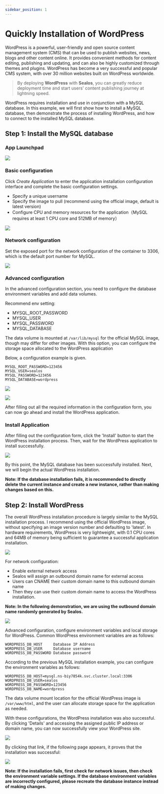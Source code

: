 ```yaml
---
sidebar_position: 1
---
```


# Quickly Installation of WordPress

WordPress is a powerful, user-friendly and open source content management system (CMS) that can be used to publish websites, news, blogs and other content online. It provides convenient methods for content editing, publishing and updating, and can also be highly customized through themes and plugins. WordPress has become a very successful and popular CMS system, with over 30 million websites built on WordPress worldwide.

> By deploying **WordPress** with **Sealos**, you can greatly reduce deployment time and start users' content publishing journey at lightning speed.

WordPress requires installation and use in conjunction with a MySQL database. In this example, we will first show how to install a MySQL database, then demonstrate the process of installing WordPress, and how to connect to the installed MySQL database.

## Step 1: Install the MySQL database

### App Launchpad

![](./images/image-20230531215519853.png)

### Basic configuration

Click *Create Application* to enter the application installation configuration interface and complete the basic configuration settings.

- Specify a unique username
- Specify the image to pull (recommend using the official image, default is latest version)
- Configure CPU and memory resources for the application（MySQL requires at least 1 CPU core and 512MB of memory）

![](D:/sealos/docs/4.0/docs/examples/wordpress/images/image-20230531215812925.png)

### Network configuration

Set the exposed port for the network configuration of the container to 3306, which is the default port number for MySQL.

![](./images/image-20230531220157623.png)

### Advanced configuration

In the advanced configuration section, you need to configure the database environment variables and add data volumes.

Recommend env setting:

- MYSQL_ROOT_PASSWORD
- MYSQL_USER
- MYSQL_PASSWORD
- MYSQL_DATABASE

The data volume is mounted at `/var/lib/mysql` for the official MySQL image, though may differ for other images. With this option, you can configure the storage space allocated to the WordPress application

Below, a configuration example is given.

```Plain
MYSQL_ROOT_PASSWORD=123456    
MYSQL_USER=sealos
MYSQL_PASSWORD=123456
MYSQL_DATABASE=wordpress
```

![](./images/image-20230531220308544.png)

![](./images/image-20230531220549563.png)

After filling out all the required information in the configuration form, you can now go ahead and install the WordPress application.

### Install Application

After filling out the configuration form, click the 'Install' button to start the WordPress installation process. Then, wait for the WordPress application to install successfully.

![](./images/image-20230531220713237.png)

By this point, the MySQL database has been successfully installed. Next, we will begin the actual WordPress installation.

**Note: If the database installation fails, it is recommended to directly delete the current instance and create a new instance, rather than making changes based on this.**

## Step 2: Install WordPress

The overall WordPress installation procedure is largely similar to the MySQL installation process. I recommend using the official WordPress image, without specifying an image version number and defaulting to 'latest'. In hardware requirements, WordPress is very lightweight, with 0.1 CPU cores and 64MB of memory being sufficient to guarantee a successful application installation.

![](./images/image-20230531220826831.png)

For network configuration:

- Enable external network access
- Sealos will assign an outbound domain name for external access
- Users can CNAME their custom domain name to this outbound domain name
- Then they can use their custom domain name to access the WordPress installation.

**Note: In the following demonstration, we are using the outbound domain name randomly generated by Sealos.**

![](./images/image-20230531220939116.png)

Advanced configuration, configure environment variables and local storage for WordPress. Common WordPress environment variables are as follows:

```Plain
WORDPRESS_DB_HOST     Database IP Address
WORDPRESS_DB_USER     Database username
WORDPRESS_DB_PASSWORD Database password
```

According to the previous MySQL installation example, you can configure the environment variables as follows:

```Plain
WORDPRESS_DB_HOST=mysql.ns-biy7854k.svc.cluster.local:3306
WORDPRESS_DB_USER=sealos
WORDPRESS_DB_PASSWORD=123456
WORDPRESS_DB_NAME=wordpress
```

The data volume mount location for the official WordPress image is `/var/www/html`, and the user can allocate storage space for the application as needed.

With these configurations, the WordPress installation was also successful. By clicking 'Details' and accessing the assigned public IP address or domain name, you can now successfully view your WordPress site.

![](./images/image-20230531221323316.png)

By clicking that link, if the following page appears, it proves that the installation was successful:

![](./images/image-20230531231028666.png)

**Note: If the installation fails, first check for network issues, then check the environment variable settings. If the database environment variables are incorrectly configured, please recreate the database instance instead of making changes.**

